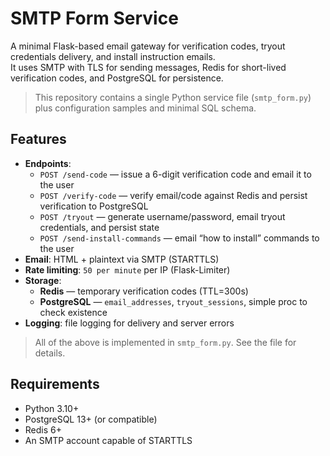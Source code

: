 # SMTP Form Service

A minimal Flask-based email gateway for verification codes, tryout credentials delivery, and install instruction emails.  
It uses SMTP with TLS for sending messages, Redis for short-lived verification codes, and PostgreSQL for persistence.

> This repository contains a single Python service file (`smtp_form.py`) plus configuration samples and minimal SQL schema.

## Features
- **Endpoints**:
  - `POST /send-code` — issue a 6-digit verification code and email it to the user
  - `POST /verify-code` — verify email/code against Redis and persist verification to PostgreSQL
  - `POST /tryout` — generate username/password, email tryout credentials, and persist state
  - `POST /send-install-commands` — email “how to install” commands to the user
- **Email**: HTML + plaintext via SMTP (STARTTLS)
- **Rate limiting**: `50 per minute` per IP (Flask-Limiter)
- **Storage**:
  - **Redis** — temporary verification codes (TTL=300s)
  - **PostgreSQL** — `email_addresses`, `tryout_sessions`, simple proc to check existence
- **Logging**: file logging for delivery and server errors

> All of the above is implemented in `smtp_form.py`. See the file for details. 

## Requirements

- Python 3.10+
- PostgreSQL 13+ (or compatible)
- Redis 6+
- An SMTP account capable of STARTTLS
